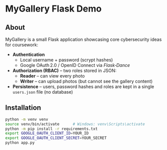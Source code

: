 # MyGallery Flask Demo

## About

MyGallery is a small Flask application showcasing core cybersecurity ideas for coursework:

* **Authentication**
  * Local username + password (scrypt hashes)
  * Google OAuth 2.0 / OpenID Connect via *Flask‑Dance*
* **Authorization (RBAC)** – two roles stored in JSON:
  * **Reader** – can view every photo
  * **Writer** – can upload photos (but cannot see the gallery content)
* **Persistence** – users, password hashes and roles are kept in a single `users.json` file (no database)


## Installation

```bash
python -m venv venv
source venv/bin/activate      # Windows: venv\Scripts\activate
python -m pip install -r requirements.txt
export GOOGLE_OAUTH_CLIENT_ID=YOUR_ID
export GOOGLE_OAUTH_CLIENT_SECRET=YOUR_SECRET
python app.py                 
```

